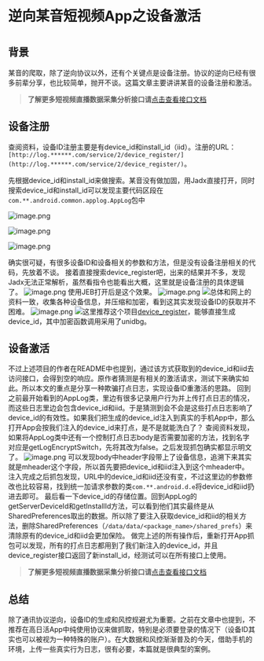 # 逆向某音短视频App之设备激活


# 

## 背景


某音的爬取，除了逆向协议以外，还有个关键点是设备注册。协议的逆向已经有很多前辈分享，也比较简单，抛开不谈。这篇文章主要讲讲某音的设备注册和激活。

>**了解更多短视频直播数据采集分析接口请**[点击查看接口文档](https://docs.qq.com/doc/DU3RKUFVFdVhQbXlR) 

## 设备注册


 

查阅资料，设备ID注册主要是有device_id和install_id（iid）。注册的URL：
`[http://log.******.com/service/2/device_register/](http://log.******.com/service/2/device_register/)`。

先根据device_id和install_id来做搜索。某音没有做加固，用Jadx直接打开，同时搜索device_id和install_id可以发现主要代码区段在`com.**.android.common.applog.AppLog`包中

![image.png](https://cdn.nlark.com/yuque/0/2020/png/97322/1609167730788-236be7c6-ff07-4091-93d6-56ca77011438.png#align=left&display=inline&height=445&name=image.png&originHeight=890&originWidth=1399&size=130557&status=done&style=none&width=699.5)

![image.png](https://cdn.nlark.com/yuque/0/2020/png/97322/1609167741670-b84d0c95-2cd6-482d-8aee-3d208e6325b8.png#align=left&display=inline&height=445&name=image.png&originHeight=890&originWidth=1399&size=136297&status=done&style=none&width=699.5)

![image.png](https://cdn.nlark.com/yuque/0/2020/png/97322/1609167750965-31af2188-0feb-434d-9e0b-d0d89048a53c.png#align=left&display=inline&height=596&name=image.png&originHeight=1192&originWidth=549&size=110214&status=done&style=none&width=274.5)


 

 

确实很可疑，有很多设备ID和设备相关的参数和方法，但是没有设备注册相关的代码，先放着不谈。
接着直接搜索device_register吧，出来的结果并不多，发现Jadx无法正常解析，虽然看指令也能看出大概，这里就是设备注册的具体逻辑了。
![image.png](https://cdn.nlark.com/yuque/0/2020/png/97322/1609167766143-8a529524-5d18-4d2f-8df7-5ece31c38f7a.png#align=left&display=inline&height=637&name=image.png&originHeight=1273&originWidth=827&size=150479&status=done&style=none&width=413.5)
使用JEB打开后是这个效果。
![image.png](https://cdn.nlark.com/yuque/0/2020/png/97322/1609167783213-b21967d3-8be5-4c1a-9956-c025f2b9080f.png#align=left&display=inline&height=471&name=image.png&originHeight=941&originWidth=2019&size=96224&status=done&style=none&width=1009.5)
[![](https://github.com/worldwonderer/worldwonderer.github.io/raw/7f7508b727ce745908e23ef6e5c0a191b8925101/assets/images/20200509/4.png#align=left&display=inline&height=941&originHeight=941&originWidth=2019&status=done&style=none&width=2019#align=left&display=inline&height=941&originHeight=941&originWidth=2019&status=done&style=none&width=2019)](https://github.com/worldwonderer/worldwonderer.github.io/blob/7f7508b727ce745908e23ef6e5c0a191b8925101/assets/images/20200509/4.png)总体和网上的资料一致，收集各种设备信息，并压缩和加密，看到这其实发现设备ID的获取并不困难。
![image.png](https://cdn.nlark.com/yuque/0/2020/png/97322/1609167805030-584b04d8-4251-4bc9-b33c-8e021c0a4223.png#align=left&display=inline&height=459&name=image.png&originHeight=918&originWidth=675&size=62656&status=done&style=none&width=337.5)
[![](https://github.com/worldwonderer/worldwonderer.github.io/raw/7f7508b727ce745908e23ef6e5c0a191b8925101/assets/images/20200509/5.png#align=left&display=inline&height=918&originHeight=918&originWidth=675&status=done&style=none&width=675#align=left&display=inline&height=918&originHeight=918&originWidth=675&status=done&style=none&width=675)](https://github.com/worldwonderer/worldwonderer.github.io/blob/7f7508b727ce745908e23ef6e5c0a191b8925101/assets/images/20200509/5.png)这里推荐这个项目[device_register](https://github.com/coder-fly/douyin_device_register)，能够直接生成device_id，其中加密函数调用采用了unidbg。


 


## 设备激活


 

不过上述项目的作者在README中也提到，通过该方式获取到的device_id和iid去访问接口，会得到空的响应。原作者猜测是有相关的激活请求，测试下来确实如此。所以本文的重点是分享一种欺骗打点日志，实现设备ID重激活的思路。
回到之前最开始看到的AppLog类，里边有很多记录用户行为并上传打点日志的情况，而这些日志里边会包含device_id和iid。于是猜测到会不会是这些打点日志影响了device_id的有效性。如果我们把生成的device_id注入到真实的手机App中，那么打开App会按我们注入的device_id来打点，是不是就能洗白了？
查阅资料发现，如果将AppLog类中还有一个控制打点日志body是否需要加密的方法，找到名字对应是getLogEncryptSwitch，先将其改为false。之后发现抓包确实都显示明文了。
[
](https://github.com/worldwonderer/worldwonderer.github.io/blob/7f7508b727ce745908e23ef6e5c0a191b8925101/assets/images/20200509/6.jpg)
![image.png](https://cdn.nlark.com/yuque/0/2020/png/97322/1609167819765-17b6e00f-e6cc-4c70-b02e-cb647ba726fb.png#align=left&display=inline&height=417&name=image.png&originHeight=834&originWidth=1484&size=474389&status=done&style=none&width=742)
可以发现body中header字段带上了设备信息，追溯下来其实就是mheader这个字段，所以首先要把device_id和iid注入到这个mheader中。
注入完成之后抓包发现，URL中的device_id和iid还没有变，不过这里边的参数修改也比较容易，找到统一加请求参数的类`com.**.android.d.e`将device_id和iid扔进去即可。
最后看一下device_id的存储位置。回到AppLog的getServerDeviceId和getInstallId方法，可以看到他们其实最终是从SharedPreferences取出的数据。所以除了要注入获取device_id和iid的相关方法，删除SharedPreferences（`/data/data/<package_name>/shared_prefs`）来清除原有的device_id和iid会更加保险。
做完上述的所有操作后，重新打开App抓包可以发现，所有的打点日志都用到了我们新注入的device_id，并且device_register接口返回了新install_id，经测试可以在所有接口上使用。


 
>**了解更多短视频直播数据采集分析接口请**[点击查看接口文档](https://docs.qq.com/doc/DU3RKUFVFdVhQbXlR) 

## 总结


除了通讯协议逆向，设备ID的生成和风控规避尤为重要。之前在文章中也提到，不推荐在高日活App中纯使用协议来做抓取，特别是必须要登录的情况下（设备ID其实也可以被视为一种特殊的账户）。在大数据和风控渐渐普及的今天，借助手机的环境，上传一些真实行为日志，很有必要，本篇就是很典型的案例。



